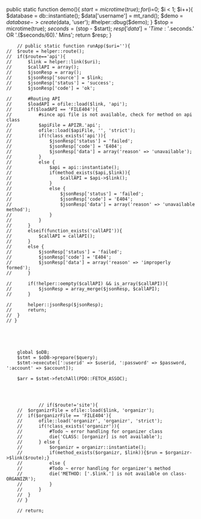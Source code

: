 public static function demo(){
		$start = microtime(true);
		for($i=0; $i < 1; $i++){
			$database = db::instantiate();
			$data['username'] = mt_rand();
			$demo = $database->create($data, 'user');
			#helper::dbug($demo);
		}
		$stop = microtime(true);
		$seconds = ($stop - $start);
		$resp['data'] = 'Time: '.$seconds.' OR '.($seconds/60).' Mins';
		return $resp;
	}


		// public static function runApp($uri=''){
	// 	$route = helper::route();
	// 	if($route=='api'){
	// 		$link = helper::link($uri);
	// 		$callAPI = array();
	// 		$jsonResp = array();
	// 		$jsonResp['source'] = $link;
	// 		$jsonResp['status'] = 'success';
	// 		$jsonResp['code'] = 'ok';

	// 		#Routing API
	// 		$loadAPI = ofile::load($link, 'api');
	// 		if($loadAPI == 'FILE404'){
	// 			#since api file is not available, check for method on api class
	// 			$apiFile = APIZR.'api';
	// 			ofile::load($apiFile, '', 'strict');
	// 			if(!class_exists('api')){
	// 				$jsonResp['status'] = 'failed';
	// 				$jsonResp['code'] = 'E404';
	// 				$jsonResp['data'] = array('reason' => 'unavailable');
	// 			}
	// 			else {
	// 				$api = api::instantiate();
	// 				if(method_exists($api,$link)){
	// 					$callAPI = $api->$link();
	// 				}
	// 				else {
	// 					$jsonResp['status'] = 'failed';
	// 					$jsonResp['code'] = 'E404';
	// 					$jsonResp['data'] = array('reason' => 'unavailable method');
	// 				}
	// 			}
	// 		}
	// 		elseif(function_exists('callAPI')){
	// 			$callAPI = callAPI();
	// 		}
	// 		else {
	// 			$jsonResp['status'] = 'failed';
	// 			$jsonResp['code'] = 'E404';
	// 			$jsonResp['data'] = array('reason' => 'improperly formed');
	// 		}

	// 		if(!helper::oempty($callAPI) && is_array($callAPI)){
	// 			$jsonResp = array_merge($jsonResp, $callAPI);
	// 		}

	// 		helper::jsonResp($jsonResp);
	// 		return;
	// 	}
	// }





		global $oDB;
		$stmt = $oDB->prepare($query);
		$stmt->execute([':userid' => $userid, ':password' => $password, ':account' => $account]);

		$arr = $stmt->fetchAll(PDO::FETCH_ASSOC);




				// if($route!='site'){
		// 	$organizrFile = ofile::load($link, 'organizr');
		// 	if($organizrFile == 'FILE404'){
		// 		ofile::load('organizr', 'organizr', 'strict');
		// 		if(!class_exists('organizr')){
		// 			#Todo ~ error handling for organizer class
		// 			die('CLASS: [organizr] is not available');
		// 		} else {
		// 			$organizr = organizr::instantiate();
		// 			if(method_exists($organizr, $link)){$run = $organizr->$link($route);}
		// 			else {
		// 			#Todo ~ error handling for organizer's method
		// 			die('METHOD: ['.$link.'] is not available on class-ORGANIZR');
		// 			}
		// 		}
		// 	}
		// }

		// return;